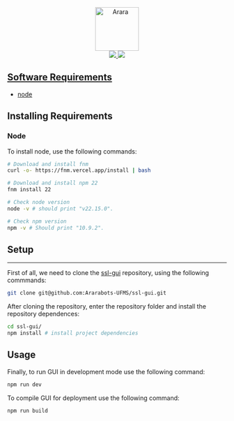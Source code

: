 <div align="center">
<a href="https://quackfy.vercel.app/">
<img height="100" src="https://ararabots-ufms.github.io/img/arara_no_bg.png" alt="Arara">
</div>

<div align="center">
<img src="https://img.shields.io/badge/build-latest-blue">
<img src="https://img.shields.io/github/issues/Ararabots-UFMS/ssl-gui">

</div>

## Software Requirements
- [node](https://nodejs.org/pt/download)


## Installing Requirements

### Node
To install node, use the following commands:
```bash
# Download and install fnm
curl -o- https://fnm.vercel.app/install | bash

# Download and install npm 22
fnm install 22

# Check node version
node -v # should print "v22.15.0".

# Check npm version
npm -v # Should print "10.9.2".
```

## Setup
---------------------
First of all, we need to clone the [ssl-gui](https://github.com/Ararabots-UFMS/ssl-gui) repository, using the following commmands:

```bash
git clone git@github.com:Ararabots-UFMS/ssl-gui.git
```

After cloning the repository, enter the repository folder and install the repository dependences:
```bash
cd ssl-gui/
npm install # install project dependencies
```

## Usage

Finally, to run GUI in development mode use the following command:
```bash
npm run dev
```

To compile GUI for deployment use the following command:
```bash
npm run build
```